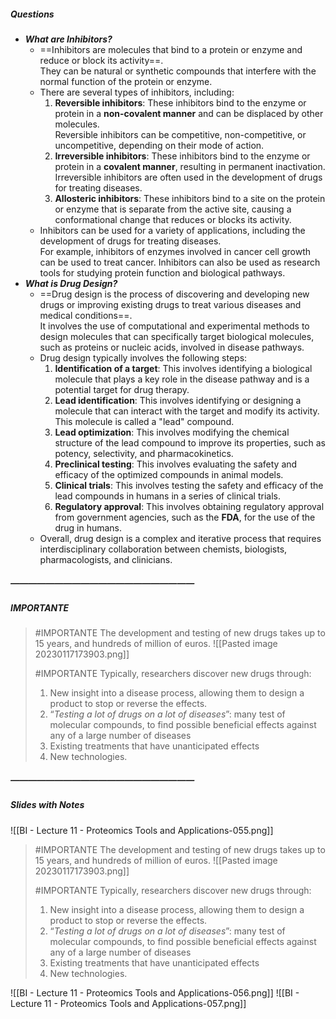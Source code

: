 ##### Questions
- ***What are Inhibitors?***
	- ==Inhibitors are molecules that bind to a protein or enzyme and reduce or block its activity==. <br>They can be natural or synthetic compounds that interfere with the normal function of the protein or enzyme.
	- There are several types of inhibitors, including:
	  1. **Reversible inhibitors**: These inhibitors bind to the enzyme or protein in a **non-covalent manner** and can be displaced by other molecules. <br>Reversible inhibitors can be competitive, non-competitive, or uncompetitive, depending on their mode of action.
	  2. **Irreversible inhibitors**: These inhibitors bind to the enzyme or protein in a **covalent manner**, resulting in permanent inactivation. <br>Irreversible inhibitors are often used in the development of drugs for treating diseases.
	  3. **Allosteric inhibitors**: These inhibitors bind to a site on the protein or enzyme that is separate from the active site, causing a conformational change that reduces or blocks its activity.
	- Inhibitors can be used for a variety of applications, including the development of drugs for treating diseases. <br>For example, inhibitors of enzymes involved in cancer cell growth can be used to treat cancer. Inhibitors can also be used as research tools for studying protein function and biological pathways.
- ***What is Drug Design?***
	- ==Drug design is the process of discovering and developing new drugs or improving existing drugs to treat various diseases and medical conditions==. <br>It involves the use of computational and experimental methods to design molecules that can specifically target biological molecules, such as proteins or nucleic acids, involved in disease pathways.
	- Drug design typically involves the following steps:
	  1. **Identification of a target**: This involves identifying a biological molecule that plays a key role in the disease pathway and is a potential target for drug therapy.
	  2. **Lead identification**: This involves identifying or designing a molecule that can interact with the target and modify its activity. This molecule is called a "lead" compound.
	  3. **Lead optimization**: This involves modifying the chemical structure of the lead compound to improve its properties, such as potency, selectivity, and pharmacokinetics.
	  4. **Preclinical testing**: This involves evaluating the safety and efficacy of the optimized compounds in animal models.
	  5. **Clinical trials**: This involves testing the safety and efficacy of the lead compounds in humans in a series of clinical trials.
	  6. **Regulatory approval**: This involves obtaining regulatory approval from government agencies, such as the **FDA**, for the use of the drug in humans.
	- Overall, drug design is a complex and iterative process that requires interdisciplinary collaboration between chemists, biologists, pharmacologists, and clinicians.

##### —————————————————————
##### IMPORTANTE

> #IMPORTANTE The development and testing of new drugs takes up to 15 years, and hundreds of million of euros.
> ![[Pasted image 20230117173903.png]]
> 
> #IMPORTANTE  Typically, researchers discover new drugs through:
> 1. New insight into a disease process, allowing them to design a product to stop or reverse the effects.
> 2. “*Testing a lot of drugs on a lot of diseases*”: many test of molecular compounds, to find possible beneficial effects against any of a large number of diseases
> 3. Existing treatments that have unanticipated effects
> 4. New technologies.

##### —————————————————————
##### Slides with Notes
![[BI - Lecture 11 - Proteomics Tools and Applications-055.png]]

> #IMPORTANTE The development and testing of new drugs takes up to 15 years, and hundreds of million of euros.
> ![[Pasted image 20230117173903.png]]
> 
> #IMPORTANTE  Typically, researchers discover new drugs through:
> 1. New insight into a disease process, allowing them to design a product to stop or reverse the effects.
> 2. “*Testing a lot of drugs on a lot of diseases*”: many test of molecular compounds, to find possible beneficial effects against any of a large number of diseases
> 3. Existing treatments that have unanticipated effects
> 4. New technologies.

![[BI - Lecture 11 - Proteomics Tools and Applications-056.png]] ![[BI - Lecture 11 - Proteomics Tools and Applications-057.png]] 